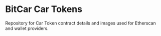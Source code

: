 # BitCar Car Tokens

Repository for Car Token contract details and images used for Etherscan and wallet providers.